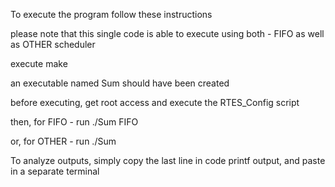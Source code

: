 To execute the program follow these instructions

please note that this single code is able to execute using both - FIFO as well as OTHER scheduler

execute make

an executable named Sum should have been created

before executing, get root access and execute the RTES_Config script

then, for FIFO - run ./Sum FIFO

or, for OTHER - run ./Sum

To analyze outputs, simply copy the last line in code printf output, and paste in a separate terminal

